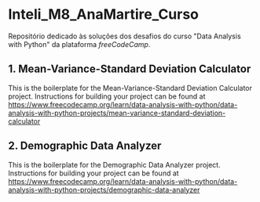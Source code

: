 # Inteli_M8_AnaMartire_Curso

Repositório dedicado às soluções dos desafios do curso "Data Analysis with Python" da plataforma <i>freeCodeCamp</i>.

## 1. Mean-Variance-Standard Deviation Calculator
This is the boilerplate for the Mean-Variance-Standard Deviation Calculator project. Instructions for building your project can be found at https://www.freecodecamp.org/learn/data-analysis-with-python/data-analysis-with-python-projects/mean-variance-standard-deviation-calculator

## 2. Demographic Data Analyzer
This is the boilerplate for the Demographic Data Analyzer project. Instructions for building your project can be found at https://www.freecodecamp.org/learn/data-analysis-with-python/data-analysis-with-python-projects/demographic-data-analyzer